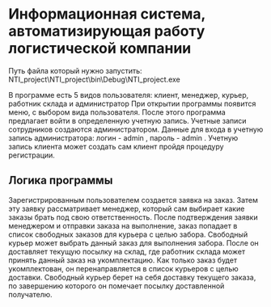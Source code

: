 # Информационная система, автоматизирующая работу логистической компании

Путь файла который нужно запустить: NTI_project\NTI_project\bin\Debug\NTI_project.exe

В программе есть 5 видов пользователя: клиент, менеджер, курьер, работник склада и администратор
При открытии программы появится меню, с выбором вида пользователя. После этого программа предлагает войти в определенную учетную запись.
Учетные записи сотрудников создаются администратором. Данные для входа в учетную запись администратора: логин - admin , пароль - admin .
Учетную запись клиента может создать сам клиент пройдя процедуру регистрации.
## Логика программы
Зарегистрированным пользователем создается заявка на заказ. Затем эту заявку рассматривает менеджер, который сам выбирает какие заказы брать под свою ответственность.
После подтверждения заявки менеджером и отправки заказа на выполнение, заказ попадает в список свободных заказов для курьера с целью забора.
Свободный курьер может выбрать данный заказ для выполнения забора. После он доставляет текущую посылку на склад, где работник склада может принять данный заказ на укомплектацию. Как только заказ будет укомплектован, он перенаправляется в список курьеров с целью доставки.
Свободный курьер берет на себя доставку текущего заказа, по завершению которого он помечает посылку доставленной получателю.
